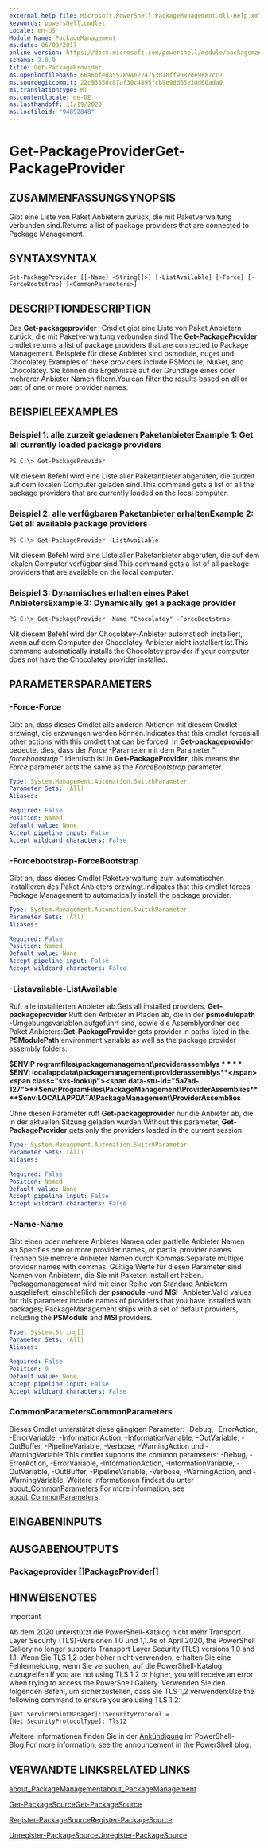 ```yaml
---
external help file: Microsoft.PowerShell.PackageManagement.dll-Help.xml
keywords: powershell,cmdlet
Locale: en-US
Module Name: PackageManagement
ms.date: 06/09/2017
online version: https://docs.microsoft.com/powershell/module/packagemanagement/get-packageprovider?view=powershell-5.1&WT.mc_id=ps-gethelp
schema: 2.0.0
title: Get-PackageProvider
ms.openlocfilehash: 66a6bfeda557894e224753018ff9087de9887cc7
ms.sourcegitcommit: 22c93550c87af30c4895fcb9e9dd65e30d60ada0
ms.translationtype: MT
ms.contentlocale: de-DE
ms.lasthandoff: 11/19/2020
ms.locfileid: "94892848"
---
```

# <span data-ttu-id="5a7ad-103">Get-PackageProvider</span><span class="sxs-lookup"><span data-stu-id="5a7ad-103">Get-PackageProvider</span></span>

## <span data-ttu-id="5a7ad-104">ZUSAMMENFASSUNG</span><span class="sxs-lookup"><span data-stu-id="5a7ad-104">SYNOPSIS</span></span>
<span data-ttu-id="5a7ad-105">Gibt eine Liste von Paket Anbietern zurück, die mit Paketverwaltung verbunden sind.</span><span class="sxs-lookup"><span data-stu-id="5a7ad-105">Returns a list of package providers that are connected to Package Management.</span></span>

## <span data-ttu-id="5a7ad-106">SYNTAX</span><span class="sxs-lookup"><span data-stu-id="5a7ad-106">SYNTAX</span></span>

```
Get-PackageProvider [[-Name] <String[]>] [-ListAvailable] [-Force] [-ForceBootstrap] [<CommonParameters>]
```

## <span data-ttu-id="5a7ad-107">DESCRIPTION</span><span class="sxs-lookup"><span data-stu-id="5a7ad-107">DESCRIPTION</span></span>
<span data-ttu-id="5a7ad-108">Das **Get-packageprovider** -Cmdlet gibt eine Liste von Paket Anbietern zurück, die mit Paketverwaltung verbunden sind.</span><span class="sxs-lookup"><span data-stu-id="5a7ad-108">The **Get-PackageProvider** cmdlet returns a list of package providers that are connected to Package Management.</span></span>
<span data-ttu-id="5a7ad-109">Beispiele für diese Anbieter sind psmodule, nuget und Chocolatey.</span><span class="sxs-lookup"><span data-stu-id="5a7ad-109">Examples of these providers include PSModule, NuGet, and Chocolatey.</span></span>
<span data-ttu-id="5a7ad-110">Sie können die Ergebnisse auf der Grundlage eines oder mehrerer Anbieter Namen filtern.</span><span class="sxs-lookup"><span data-stu-id="5a7ad-110">You can filter the results based on all or part of one or more provider names.</span></span>

## <span data-ttu-id="5a7ad-111">BEISPIELE</span><span class="sxs-lookup"><span data-stu-id="5a7ad-111">EXAMPLES</span></span>

### <span data-ttu-id="5a7ad-112">Beispiel 1: alle zurzeit geladenen Paketanbieter</span><span class="sxs-lookup"><span data-stu-id="5a7ad-112">Example 1: Get all currently loaded package providers</span></span>

```
PS C:\> Get-PackageProvider
```

<span data-ttu-id="5a7ad-113">Mit diesem Befehl wird eine Liste aller Paketanbieter abgerufen, die zurzeit auf dem lokalen Computer geladen sind.</span><span class="sxs-lookup"><span data-stu-id="5a7ad-113">This command gets a list of all the package providers that are currently loaded on the local computer.</span></span>

### <span data-ttu-id="5a7ad-114">Beispiel 2: alle verfügbaren Paketanbieter erhalten</span><span class="sxs-lookup"><span data-stu-id="5a7ad-114">Example 2: Get all available package providers</span></span>

```
PS C:\> Get-PackageProvider -ListAvailable
```

<span data-ttu-id="5a7ad-115">Mit diesem Befehl wird eine Liste aller Paketanbieter abgerufen, die auf dem lokalen Computer verfügbar sind.</span><span class="sxs-lookup"><span data-stu-id="5a7ad-115">This command gets a list of all package providers that are available on the local computer.</span></span>

### <span data-ttu-id="5a7ad-116">Beispiel 3: Dynamisches erhalten eines Paket Anbieters</span><span class="sxs-lookup"><span data-stu-id="5a7ad-116">Example 3: Dynamically get a package provider</span></span>

```
PS C:\> Get-PackageProvider -Name "Chocolatey" -ForceBootstrap
```

<span data-ttu-id="5a7ad-117">Mit diesem Befehl wird der Chocolatey-Anbieter automatisch installiert, wenn auf dem Computer der Chocolatey-Anbieter nicht installiert ist.</span><span class="sxs-lookup"><span data-stu-id="5a7ad-117">This command automatically installs the Chocolatey provider if your computer does not have the Chocolatey provider installed.</span></span>

## <span data-ttu-id="5a7ad-118">PARAMETERS</span><span class="sxs-lookup"><span data-stu-id="5a7ad-118">PARAMETERS</span></span>

### <span data-ttu-id="5a7ad-119">-Force</span><span class="sxs-lookup"><span data-stu-id="5a7ad-119">-Force</span></span>
<span data-ttu-id="5a7ad-120">Gibt an, dass dieses Cmdlet alle anderen Aktionen mit diesem Cmdlet erzwingt, die erzwungen werden können.</span><span class="sxs-lookup"><span data-stu-id="5a7ad-120">Indicates that this cmdlet forces all other actions with this cmdlet that can be forced.</span></span>
<span data-ttu-id="5a7ad-121">In **Get-packageprovider** bedeutet dies, dass der *Force* -Parameter mit dem Parameter " *forcebootstrap* " identisch ist.</span><span class="sxs-lookup"><span data-stu-id="5a7ad-121">In **Get-PackageProvider**, this means the *Force* parameter acts the same as the *ForceBootstrap* parameter.</span></span>

```yaml
Type: System.Management.Automation.SwitchParameter
Parameter Sets: (All)
Aliases:

Required: False
Position: Named
Default value: None
Accept pipeline input: False
Accept wildcard characters: False
```

### <span data-ttu-id="5a7ad-122">-Forcebootstrap</span><span class="sxs-lookup"><span data-stu-id="5a7ad-122">-ForceBootstrap</span></span>
<span data-ttu-id="5a7ad-123">Gibt an, dass dieses Cmdlet Paketverwaltung zum automatischen Installieren des Paket Anbieters erzwingt.</span><span class="sxs-lookup"><span data-stu-id="5a7ad-123">Indicates that this cmdlet forces Package Management to automatically install the package provider.</span></span>

```yaml
Type: System.Management.Automation.SwitchParameter
Parameter Sets: (All)
Aliases:

Required: False
Position: Named
Default value: None
Accept pipeline input: False
Accept wildcard characters: False
```

### <span data-ttu-id="5a7ad-124">-Listavailable</span><span class="sxs-lookup"><span data-stu-id="5a7ad-124">-ListAvailable</span></span>
<span data-ttu-id="5a7ad-125">Ruft alle installierten Anbieter ab.</span><span class="sxs-lookup"><span data-stu-id="5a7ad-125">Gets all installed providers.</span></span>
<span data-ttu-id="5a7ad-126">**Get-packageprovider** Ruft den Anbieter in Pfaden ab, die in der **psmodulepath** -Umgebungsvariablen aufgeführt sind, sowie die Assemblyordner des Paket Anbieters:</span><span class="sxs-lookup"><span data-stu-id="5a7ad-126">**Get-PackageProvider** gets provider in paths listed in the **PSModulePath** environment variable as well as the package provider assembly folders:</span></span>

<span data-ttu-id="5a7ad-127">**$ENV:P rogramfiles\packagemanagement\providerassemblys \* \* \* \* $ENV: localappdata\packagemanagement\providerassemblys**</span><span class="sxs-lookup"><span data-stu-id="5a7ad-127">**$env:ProgramFiles\PackageManagement\ProviderAssemblies\*\*\*\*$env:LOCALAPPDATA\PackageManagement\ProviderAssemblies**</span></span>

<span data-ttu-id="5a7ad-128">Ohne diesen Parameter ruft **Get-packageprovider** nur die Anbieter ab, die in der aktuellen Sitzung geladen wurden.</span><span class="sxs-lookup"><span data-stu-id="5a7ad-128">Without this parameter, **Get-PackageProvider** gets only the providers loaded in the current session.</span></span>

```yaml
Type: System.Management.Automation.SwitchParameter
Parameter Sets: (All)
Aliases:

Required: False
Position: Named
Default value: None
Accept pipeline input: False
Accept wildcard characters: False
```

### <span data-ttu-id="5a7ad-129">-Name</span><span class="sxs-lookup"><span data-stu-id="5a7ad-129">-Name</span></span>
<span data-ttu-id="5a7ad-130">Gibt einen oder mehrere Anbieter Namen oder partielle Anbieter Namen an.</span><span class="sxs-lookup"><span data-stu-id="5a7ad-130">Specifies one or more provider names, or partial provider names.</span></span>
<span data-ttu-id="5a7ad-131">Trennen Sie mehrere Anbieter Namen durch Kommas.</span><span class="sxs-lookup"><span data-stu-id="5a7ad-131">Separate multiple provider names with commas.</span></span>
<span data-ttu-id="5a7ad-132">Gültige Werte für diesen Parameter sind Namen von Anbietern, die Sie mit Paketen installiert haben. Packagemanagement wird mit einer Reihe von Standard Anbietern ausgeliefert, einschließlich der **psmodule** -und **MSI** -Anbieter.</span><span class="sxs-lookup"><span data-stu-id="5a7ad-132">Valid values for this parameter include names of providers that you have installed with packages; PackageManagement ships with a set of default providers, including the **PSModule** and **MSI** providers.</span></span>

```yaml
Type: System.String[]
Parameter Sets: (All)
Aliases:

Required: False
Position: 0
Default value: None
Accept pipeline input: False
Accept wildcard characters: False
```

### <span data-ttu-id="5a7ad-133">CommonParameters</span><span class="sxs-lookup"><span data-stu-id="5a7ad-133">CommonParameters</span></span>
<span data-ttu-id="5a7ad-134">Dieses Cmdlet unterstützt diese gängigen Parameter: -Debug, -ErrorAction, -ErrorVariable, -InformationAction, -InformationVariable, -OutVariable, -OutBuffer, -PipelineVariable, -Verbose, -WarningAction und -WarningVariable.</span><span class="sxs-lookup"><span data-stu-id="5a7ad-134">This cmdlet supports the common parameters: -Debug, -ErrorAction, -ErrorVariable, -InformationAction, -InformationVariable, -OutVariable, -OutBuffer, -PipelineVariable, -Verbose, -WarningAction, and -WarningVariable.</span></span> <span data-ttu-id="5a7ad-135">Weitere Informationen findest du unter [about_CommonParameters](https://go.microsoft.com/fwlink/?LinkID=113216).</span><span class="sxs-lookup"><span data-stu-id="5a7ad-135">For more information, see [about_CommonParameters](https://go.microsoft.com/fwlink/?LinkID=113216).</span></span>

## <span data-ttu-id="5a7ad-136">EINGABEN</span><span class="sxs-lookup"><span data-stu-id="5a7ad-136">INPUTS</span></span>

## <span data-ttu-id="5a7ad-137">AUSGABEN</span><span class="sxs-lookup"><span data-stu-id="5a7ad-137">OUTPUTS</span></span>

### <span data-ttu-id="5a7ad-138">Packageprovider []</span><span class="sxs-lookup"><span data-stu-id="5a7ad-138">PackageProvider[]</span></span>

## <span data-ttu-id="5a7ad-139">HINWEISE</span><span class="sxs-lookup"><span data-stu-id="5a7ad-139">NOTES</span></span>

> [!IMPORTANT]
> <span data-ttu-id="5a7ad-140">Ab dem 2020 unterstützt die PowerShell-Katalog nicht mehr Transport Layer Security (TLS)-Versionen 1,0 und 1,1.</span><span class="sxs-lookup"><span data-stu-id="5a7ad-140">As of April 2020, the PowerShell Gallery no longer supports Transport Layer Security (TLS) versions 1.0 and 1.1.</span></span> <span data-ttu-id="5a7ad-141">Wenn Sie TLS 1,2 oder höher nicht verwenden, erhalten Sie eine Fehlermeldung, wenn Sie versuchen, auf die PowerShell-Katalog zuzugreifen.</span><span class="sxs-lookup"><span data-stu-id="5a7ad-141">If you are not using TLS 1.2 or higher, you will receive an error when trying to access the PowerShell Gallery.</span></span> <span data-ttu-id="5a7ad-142">Verwenden Sie den folgenden Befehl, um sicherzustellen, dass Sie TLS 1,2 verwenden:</span><span class="sxs-lookup"><span data-stu-id="5a7ad-142">Use the following command to ensure you are using TLS 1.2:</span></span>
>
> `[Net.ServicePointManager]::SecurityProtocol = [Net.SecurityProtocolType]::Tls12`
>
> <span data-ttu-id="5a7ad-143">Weitere Informationen finden Sie in der [Ankündigung](https://devblogs.microsoft.com/powershell/powershell-gallery-tls-support/) im PowerShell-Blog.</span><span class="sxs-lookup"><span data-stu-id="5a7ad-143">For more information, see the [announcement](https://devblogs.microsoft.com/powershell/powershell-gallery-tls-support/) in the PowerShell blog.</span></span>

## <span data-ttu-id="5a7ad-144">VERWANDTE LINKS</span><span class="sxs-lookup"><span data-stu-id="5a7ad-144">RELATED LINKS</span></span>

[<span data-ttu-id="5a7ad-145">about_PackageManagement</span><span class="sxs-lookup"><span data-stu-id="5a7ad-145">about_PackageManagement</span></span>](../Microsoft.PowerShell.Core/About/about_PackageManagement.md)

[<span data-ttu-id="5a7ad-146">Get-PackageSource</span><span class="sxs-lookup"><span data-stu-id="5a7ad-146">Get-PackageSource</span></span>](Get-PackageSource.md)

[<span data-ttu-id="5a7ad-147">Register-PackageSource</span><span class="sxs-lookup"><span data-stu-id="5a7ad-147">Register-PackageSource</span></span>](Register-PackageSource.md)

[<span data-ttu-id="5a7ad-148">Unregister-PackageSource</span><span class="sxs-lookup"><span data-stu-id="5a7ad-148">Unregister-PackageSource</span></span>](Unregister-PackageSource.md)
